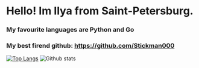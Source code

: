 # Hello! Im Ilya from Saint-Petersburg.
### My favourite languages are Python and Go
### My best firend github: https://github.com/Stickman000

[![Top Langs](https://github-readme-stats.vercel.app/api/top-langs/?username=DiorDS&layout=compact)](https://github.com/DiorDS/github-readme-stats)
![Github stats](https://github-readme-stats.vercel.app/api?username=DiorDS)
